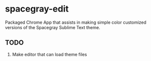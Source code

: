spacegray-edit
==============

Packaged Chrome App that assists in making simple color customized versions of the Spacegray Sublime Text theme.

## TODO

1. Make editor that can load theme files



